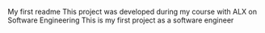 My first readme
This project was developed during my course with ALX on Software Engineering
This is my first project as a software engineer
